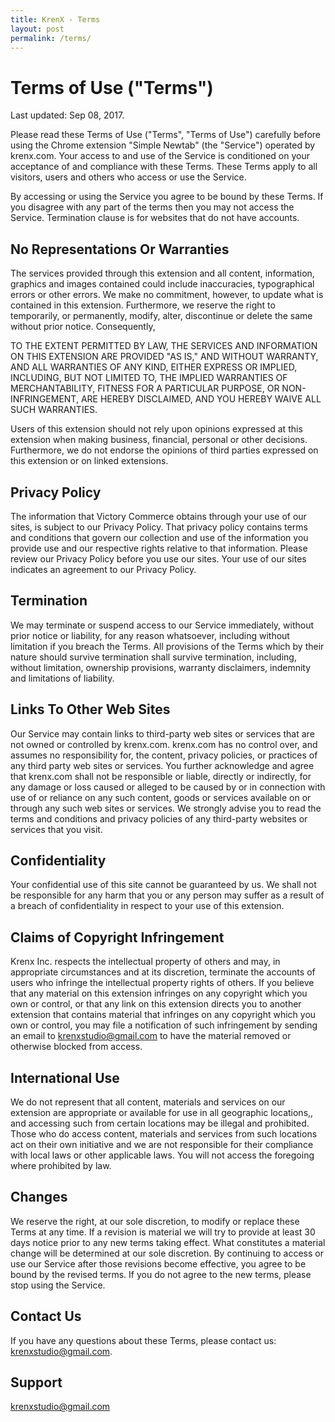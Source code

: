 ```yaml
---
title: KrenX - Terms
layout: post
permalink: /terms/
---
```

# Terms of Use ("Terms")


Last updated: Sep 08, 2017.


Please read these Terms of Use ("Terms", "Terms of Use") carefully before using the Chrome extension "Simple Newtab" (the "Service") operated by krenx.com. Your access to and use of the Service is conditioned on your acceptance of and compliance with these Terms. These Terms apply to all visitors, users and others who access or use the Service.


By accessing or using the Service you agree to be bound by these Terms. If you disagree with any part of the terms then you may not access the Service.
Termination clause is for websites that do not have accounts.


## No Representations Or Warranties


The services provided through this extension and all content, information, graphics and images contained could include inaccuracies, typographical errors or other errors. We make no commitment, however, to update what is contained in this extension. Furthermore, we reserve the right to temporarily, or permanently, modify, alter, discontinue or delete the same without prior notice. Consequently,


TO THE EXTENT PERMITTED BY LAW, THE SERVICES AND INFORMATION ON THIS EXTENSION ARE PROVIDED "AS IS," AND WITHOUT WARRANTY, AND ALL WARRANTIES OF ANY KIND, EITHER EXPRESS OR IMPLIED, INCLUDING, BUT NOT LIMITED TO, THE IMPLIED WARRANTIES OF MERCHANTABILITY, FITNESS FOR A PARTICULAR PURPOSE, OR NON-INFRINGEMENT, ARE HEREBY DISCLAIMED, AND YOU HEREBY WAIVE ALL SUCH WARRANTIES.


Users of this extension should not rely upon opinions expressed at this extension when making business, financial, personal or other decisions. Furthermore, we do not endorse the opinions of third parties expressed on this extension or on linked extensions.


## Privacy Policy


The information that Victory Commerce obtains through your use of our sites, is subject to our Privacy Policy. That privacy policy contains terms and conditions that govern our collection and use of the information you provide use and our respective rights relative to that information. Please review our Privacy Policy before you use our sites. Your use of our sites indicates an agreement to our Privacy Policy.


## Termination


We may terminate or suspend access to our Service immediately, without prior notice or liability, for any reason whatsoever, including without limitation if you breach the Terms.
All provisions of the Terms which by their nature should survive termination shall survive termination, including, without limitation, ownership provisions, warranty disclaimers, indemnity and limitations of liability.


## Links To Other Web Sites


Our Service may contain links to third-party web sites or services that are not owned or controlled by krenx.com.
krenx.com has no control over, and assumes no responsibility for, the content, privacy policies, or practices of any third party web sites or services. You further acknowledge and agree that krenx.com shall not be responsible or liable, directly or indirectly, for any damage or loss caused or alleged to be caused by or in connection with use of or reliance on any such content, goods or services available on or through any such web sites or services.
We strongly advise you to read the terms and conditions and privacy policies of any third-party websites or services that you visit.


## Confidentiality


Your confidential use of this site cannot be guaranteed by us. We shall not be responsible for any harm that you or any person may suffer as a result of a breach of confidentiality in respect to your use of this extension.


## Claims of Copyright Infringement


Krenx Inc. respects the intellectual property of others and may, in appropriate circumstances and at its discretion, terminate the accounts of users who infringe the intellectual property rights of others. If you believe that any material on this extension infringes on any copyright which you own or control, or that any link on this extension directs you to another extension that contains material that infringes on any copyright which you own or control, you may file a notification of such infringement by sending an email to krenxstudio@gmail.com to have the material removed or otherwise blocked from access.


## International Use


We do not represent that all content, materials and services on our extension are appropriate or available for use in all geographic locations,, and accessing such from certain locations may be illegal and prohibited. Those who do access content, materials and services from such locations act on their own initiative and we are not responsible for their compliance with local laws or other applicable laws. You will not access the foregoing where prohibited by law.


## Changes


We reserve the right, at our sole discretion, to modify or replace these Terms at any time. If a revision is material we will try to provide at least 30 days notice prior to any new terms taking effect. What constitutes a material change will be determined at our sole discretion.
By continuing to access or use our Service after those revisions become effective, you agree to be bound by the revised terms. If you do not agree to the new terms, please stop using the Service.


## Contact Us


If you have any questions about these Terms, please contact us: krenxstudio@gmail.com.


## Support


krenxstudio@gmail.com
